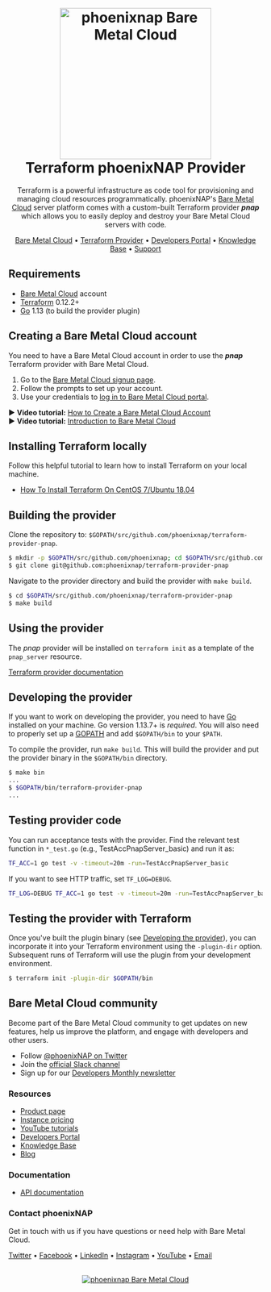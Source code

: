 <h1 align="center">
  <br>
  <a href="https://phoenixnap.com/bare-metal-cloud"><img src="https://user-images.githubusercontent.com/78744488/109779287-16da8600-7c06-11eb-81a1-97bf44983d33.png" alt="phoenixnap Bare Metal Cloud" width="300"></a>
  <br>
  Terraform phoenixNAP Provider
  <br>
</h1>

<p align="center">
Terraform is a powerful infrastructure as code tool for provisioning and managing cloud resources programmatically. phoenixNAP's <a href="https://phoenixnap.com/bare-metal-cloud">Bare Metal Cloud</a> server platform comes with a custom-built Terraform provider <i><b>pnap</b></i> which allows you to easily deploy and destroy your Bare Metal Cloud servers with code.
</p>

<p align="center">
  <a href="https://phoenixnap.com/bare-metal-cloud">Bare Metal Cloud</a> •
  <a href="https://registry.terraform.io/providers/phoenixnap/pnap/latest">Terraform Provider</a> •
  <a href="https://developers.phoenixnap.com/">Developers Portal</a> •
  <a href="http://phoenixnap.com/kb">Knowledge Base</a> •
  <a href="https://developers.phoenixnap.com/support">Support</a>
</p>

## Requirements
-	[Bare Metal Cloud](https://bmc.phoenixnap.com) account
-	[Terraform](https://www.terraform.io/downloads.html) 0.12.2+
-	[Go](https://golang.org/doc/install) 1.13 (to build the provider plugin)

## Creating a Bare Metal Cloud account
You need to have a Bare Metal Cloud account in order to use the ***pnap*** Terraform provider with Bare Metal Cloud. 

1. Go to the [Bare Metal Cloud signup page](https://support.phoenixnap.com/wap-jpost3/bmcSignup).
2. Follow the prompts to set up your account.
3. Use your credentials to [log in to Bare Metal Cloud portal](https://bmc.phoenixnap.com).

:arrow_forward: **Video tutorial:** [How to Create a Bare Metal Cloud Account](https://www.youtube.com/watch?v=RLRQOisEB-k)
<br>
:arrow_forward: **Video tutorial:** [Introduction to Bare Metal Cloud](https://www.youtube.com/watch?v=8TLsqgLDMN4)

## Installing Terraform locally
Follow this helpful tutorial to learn how to install Terraform on your local machine. 

-   [How To Install Terraform On CentOS 7/Ubuntu 18.04](https://phoenixnap.com/kb/how-to-install-terraform-centos-ubuntu)

## Building the provider

Clone the repository to: `$GOPATH/src/github.com/phoenixnap/terraform-provider-pnap`.

```sh
$ mkdir -p $GOPATH/src/github.com/phoenixnap; cd $GOPATH/src/github.com/phoenixnap
$ git clone git@github.com:phoenixnap/terraform-provider-pnap
```

Navigate to the provider directory and build the provider with `make build`.

```sh
$ cd $GOPATH/src/github.com/phoenixnap/terraform-provider-pnap
$ make build
```

## Using the provider

The *pnap* provider will be installed on `terraform init` as a template of the `pnap_server` resource.

[Terraform provider documentation](https://registry.terraform.io/providers/phoenixnap/pnap/latest/docs)

## Developing the provider

If you want to work on developing the provider, you need to have [Go](http://www.golang.org) installed on your machine. Go version 1.13.7+ is *required*. You will also need to properly set up a [GOPATH](http://golang.org/doc/code.html#GOPATH) and add `$GOPATH/bin` to your `$PATH`.

To compile the provider, run `make build`. This will build the provider and put the provider binary in the `$GOPATH/bin` directory.

```sh
$ make bin
...
$ $GOPATH/bin/terraform-provider-pnap
...
```

## Testing provider code

You can run acceptance tests with the provider. Find the relevant test function in `*_test.go` (e.g., TestAccPnapServer_basic) and run it as:

```sh
TF_ACC=1 go test -v -timeout=20m -run=TestAccPnapServer_basic
```

If you want to see HTTP traffic, set `TF_LOG=DEBUG`.

```sh
TF_LOG=DEBUG TF_ACC=1 go test -v -timeout=20m -run=TestAccPnapServer_basic
```

## Testing the provider with Terraform

Once you've built the plugin binary (see [Developing the provider](#developing-the-provider)), you can incorporate it into your Terraform environment using the `-plugin-dir` option. Subsequent runs of Terraform will use the plugin from your development environment.

```sh
$ terraform init -plugin-dir $GOPATH/bin
```

## Bare Metal Cloud community
Become part of the Bare Metal Cloud community to get updates on new features, help us improve the platform, and engage with developers and other users. 

-   Follow [@phoenixNAP on Twitter](https://twitter.com/phoenixnap)
-   Join the [official Slack channel](https://phoenixnap.slack.com)
-   Sign up for our [Developers Monthly newsletter](https://phoenixnap.com/developers-monthly-newsletter)


### Resources
-	[Product page](https://phoenixnap.com/bare-metal-cloud)
-	[Instance pricing](https://phoenixnap.com/bare-metal-cloud/instances)
-	[YouTube tutorials](https://www.youtube.com/watch?v=8TLsqgLDMN4&list=PLWcrQnFWd54WwkHM0oPpR1BrAhxlsy1Rc&ab_channel=PhoenixNAPGlobalITServices)
-	[Developers Portal](https://developers.phoenixnap.com)
-	[Knowledge Base](https://phoenixnap.com/kb)
-	[Blog](https:/phoenixnap.com/blog)

### Documentation
-	[API documentation](https://developers.phoenixnap.com/docs/bmc/1/overview)

### Contact phoenixNAP
Get in touch with us if you have questions or need help with Bare Metal Cloud. 

<p align="left">
  <a href="https://twitter.com/phoenixNAP">Twitter</a> •
  <a href="https://www.facebook.com/phoenixnap">Facebook</a> •
  <a href="https://www.linkedin.com/company/phoenix-nap">LinkedIn</a> •
  <a href="https://www.instagram.com/phoenixnap">Instagram</a> •
  <a href="https://www.youtube.com/user/PhoenixNAPdatacenter">YouTube</a> •
  <a href="https://developers.phoenixnap.com/support">Email</a> 
</p>

<p align="center">
  <br>
  <a href="https://phoenixnap.com/bare-metal-cloud"><img src="https://user-images.githubusercontent.com/81640346/115243282-0c773b80-a123-11eb-9de7-59e3934a5712.jpg" alt="phoenixnap Bare Metal Cloud"></a>
</p>
